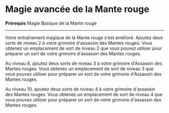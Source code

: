 # Magie avancée de la Mante rouge

<p><span id="ctl00_MainContent_DetailedOutput"><strong>Prérequis</strong> Magie Basique de la Mante rouge<br></span></p>
<hr>
<p>Votre entraînement magique de la Mante rouge s'est amélioré. Ajoutez deux sorts de niveau 2 à votre grimoire d'assassin des Mantes rouges. Vous obtenez un emplacement de sort de niveau 2 que vous pouvez utiliser pour préparer un sort de votre grimoire d'assassin des Mantes rouges.</p>
<p>Au niveau 8, ajoutez deux sorts de niveau 3 à votre grimoire d'Assassin des Mantes rouges. Vous obtenez un emplacement de sort de niveau 3 que vous pouvez utiliser pour préparer un sort de votre grimoire d'Assassin des Mantes rouges.</p>
<p>Au niveau 10, ajoutez deux sorts de niveau 4 à votre grimoire d'assassin des Mantes rouges. Vous obtenez un emplacement de sort de niveau 4 que vous pouvez utiliser pour préparer un sort de votre grimoire d'assassin des Mantes rouges.&nbsp;</p>